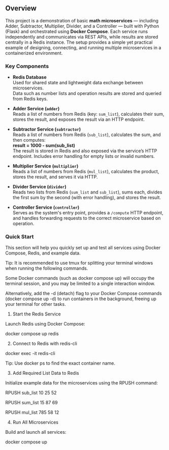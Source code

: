 ## Overview

This project is a demonstration of basic **math microservices** — including Adder, Subtractor, Multiplier, Divider, and a Controller — built with Python (Flask) and orchestrated using **Docker Compose**. Each service runs independently and communicates via REST APIs, while results are stored centrally in a Redis instance. The setup provides a simple yet practical example of designing, connecting, and running multiple microservices in a containerized environment.


### Key Components

- **Redis Database**  
  Used for shared state and lightweight data exchange between microservices.  
  Data such as number lists and operation results are stored and queried from Redis keys.

- **Adder Service (`adder`)**  
  Reads a list of numbers from Redis (key: `sum_list`), calculates their sum, stores the result, and exposes the result via an HTTP endpoint.


- **Subtractor Service (`subtractor`)**  
  Reads a list of numbers from Redis (`sub_list`), calculates the sum, and then computes:  
  **result = 1000 - sum(sub_list)**  
  The result is stored in Redis and also exposed via the service’s HTTP endpoint. Includes error handling for empty lists or invalid numbers.

- **Multiplier Service (`multiplier`)**  
  Reads a list of numbers from Redis (`mul_list`), calculates the product, stores the result, and serves it via HTTP.

- **Divider Service (`divider`)**  
  Reads two lists from Redis (`sum_list` and `sub_list`), sums each, divides the first sum by the second (with error handling), and stores the result.

- **Controller Service (`controller`)**  
  Serves as the system's entry point, provides a `/compute` HTTP endpoint, and handles forwarding requests to the correct microservice based on operation.



### Quick Start

This section will help you quickly set up and test all services using Docker Compose, Redis, and example data.


Tip: It is recommended to use tmux for splitting your terminal windows when running the following commands.

Some Docker commands (such as docker compose up) will occupy the terminal session, and you may be limited to a single interaction window.

Alternatively, add the -d (detach) flag to your Docker Compose commands (docker compose up -d) to run containers in the background, freeing up your terminal for other tasks.



1. Start the Redis Service

Launch Redis using Docker Compose:


docker compose up redis

2. Connect to Redis with redis-cli

docker exec -it <redis-container-name> redis-cli

Tip: Use docker ps to find the exact container name.

3. Add Required List Data to Redis

Initialize example data for the microservices using the RPUSH command:

RPUSH sub_list 10 25 52

RPUSH sum_list 15 87 69

RPUSH mul_list 785 58 12


4. Run All Microservices
   
Build and launch all services:

docker compose up 
